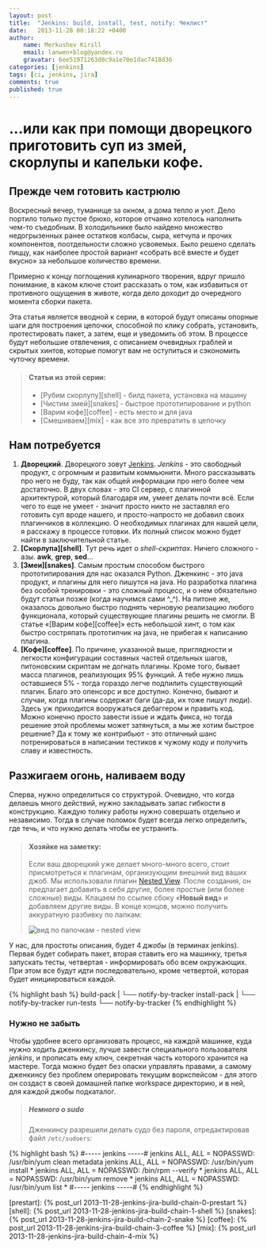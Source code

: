 ```yaml
---
layout: post
title:  "Jenkins: build, install, test, notify: Чеклист"
date:   2013-11-28 00:18:22 +0400
author:
    name: Merkushev Kirill
    email: lanwen+blog@yandex.ru
    gravatar: 6ee51971263d8c9a1e70e1dac7418d36
categories: [jenkins]
tags: [ci, jenkins, jira]
comments: true
published: true
---
```


# ...или как при помощи дворецкого приготовить суп из змей, скорлупы и капельки кофе.

## Прежде чем готовить кастрюлю
Воскресный вечер, туманище за окном, а дома тепло и уют. Дело портило только пустое брюхо,
которое отчаяно хотелось наполнить чем-то съедобным. В холодильнике было найдено множество
недогрызенных ранее остатков колбасы, сыра, кетчупа и прочих компонентов, поотдельности
сложно усвояемых. Было решено сделать пиццу, как наиболее простой вариант «собрать всё вместе
и будет вкусно» за небольшое количество времени.

Примерно к концу поглощения кулинарного творения, вдруг пришло понимание, в каком ключе стоит
рассказать о том, как избавиться от противного ощущения в животе, когда дело доходит до
очередного момента сборки пакета.

Эта статья является вводной к серии, в которой будут описаны опорные шаги для построения цепочки, способной по клику
собрать, установить, протестировать пакет, а затем, еще и уведомить об этом. В процессе будут небольшие отвлечения, с
описанием очевидных граблей и скрытых хинтов, которые помогут вам не оступиться и сэкономить чуточку времени.

> #### Статьи из этой серии:
>* [Рубим скорлупу][shell] - билд пакета, установка на машину
>* [Чистим змей][snakes] - быстрое прототипирование и python
>* [Варим кофе][coffee] - есть место и для java
>* [Смешиваем][mix] - как все это превратить в цепочку

## Нам потребуется

1. **Дворецкий**. Дворецкого зовут [Jenkins][1]. *Jenkins* - это свободный продукт, с
огромным и развитым коммьюнити. Много рассказывать про него не буду, так как общей информации про него более
чем достаточно. В двух словах - это CI сервер, с плагинной архитектурой,
который благодаря им, умеет делать почти всё. Если чего то еще не умеет - значит просто никто
не заставлял его готовить суп вроде нашего, и просто-напросто не добавил своих плагинчиков в
коллекцию. О необходимых плагинах для нашей цели, я расскажу в процессе готовки. Их полный список можно будет найти
в заключительной статье.
2. **[Скорлупа][shell]**. Тут речь идет о *shell-скриптах*. Ничего сложного - азы. **awk**, **grep**,
**sed**... 
3. **[Змеи][snakes]**. Самым простым способом быстрого прототипирования для нас оказался Python.
Дженкинс - это java продукт, и плагины для него пишутся на java. Но разработка плагина без
особой тренировки - это сложный процесс, и о нем обязательно будут статьи позже (когда
научимся сами ^_^). На питоне же, оказалось довольно быстро поднять черновую реализацию
любого функционала, который существующие плагины решить не смогли. В статье «[Варим кофе][coffee]» есть небольшой хинт,
о том как быстро состряпать прототипчик на java, не прибегая к написанию плагина.
4. **[Кофе][coffee]**. По причине, указанной выше, приглядности и легкости конфигурации составных
частей отдельных шагов, питоновским скриптам не догнать плагины. Кроме того, бывает масса
плагинов, реализующих 95% функций. А тебе нужно лишь оставшиеся 5% - тогда гораздо легче
подпилить существующий плагин. Благо это опенсорс и все доступно. Конечно, бывают и случаи,
когда плагины содержат баги (да-да, их тоже пишут люди). Здесь уж приходится вооружаться
дебаггером и править код. Можно конечно просто завести issue и ждать фикса, но тогда решение
этой проблемы может затянуться, а мы же хотим быстрое решение? Да к тому же контрибьют - это
отличный шанс потренироваться в написании тестиков к чужому коду и получить славу и известность. 

## Разжигаем огонь, наливаем воду

Сперва, нужно определиться со структурой. Очевидно, что когда делаешь много действий, нужно закладывать запас
гибкости в конструкцию. Каждую толику работы нужно совершать отдельно и независимо. Тогда в случае поломок будет всегда
легко определить, где течь, и что нужно делать чтобы ее устранить.

> #### Хозяйке на заметку: 
>
> Если ваш дворецкий уже делает много-много всего, стоит присмотреться к плагинам,
организующим внешний вид ваших джоб. Мы использовали плагин [Nested View][2].
После создания, он предлагает добавить в себя другие, более простые (или более сложные) виды.
Клацаем по ссылке сбоку «**Новый вид**» и добавляем другие виды.
В конце концов, можно получить аккуратную разбивку по папкам: 
>
> ![вид по папочкам - nested view][3]


У нас, для простоты описания, будет 4 *джобы* (в терминах jenkins). Первая будет собирать
пакет, вторая ставить его на машинку, третья запускать тесты, четвертая - информировать обо
всем окружающих. При этом все будут идти последовательно, кроме четвертой, которая будет
инициироваться каждой.

{% highlight bash %}
build-pack
|     └── notify-by-tracker 
install-pack
|     └── notify-by-tracker
run-tests
      └── notify-by-tracker
{% endhighlight %}

### Нужно не забыть

Чтобы удобнее всего организовать процесс, на каждой машинке, куда нужно ходить дженкинсу, лучше завести специального пользователя
*jenkins*, и прописать ему ключ, секретная часть которого хранится на мастере. Тогда можно будет без опаски управлять правами, а самому
дженкинсу без проблем оперировать текущим воркспейсом - для этого он создаст в своей домашней папке workspace директорию, и в ней,
для каждой джобы подкаталог.

> ##### Немного о sudo
> Дженкинсу разрешили делать судо без пароля, отредактировав файл `/etc/sudoers`:
>
{% highlight bash %}
   #-----  jenkins  -----#
   jenkins ALL, ALL = NOPASSWD: /usr/bin/yum clean metadata
   jenkins ALL, ALL = NOPASSWD: /usr/bin/yum install *
   jenkins ALL, ALL = NOPASSWD: /bin/rpm --verify *
   jenkins ALL, ALL = NOPASSWD: /usr/bin/yum remove *
   jenkins ALL, ALL = NOPASSWD: /usr/bin/yum list *
   #-----  jenkins  -----#
{% endhighlight %}

  [1]: http://jenkins-ci.org/
  [2]: https://wiki.jenkins-ci.org/display/JENKINS/Nested+View+Plugin
  [3]: http://img-fotki.yandex.ru/get/9307/27441075.0/0_ebe23_7d26af5_orig
  [prestart]: {% post_url 2013-11-28-jenkins-jira-build-chain-0-prestart %}
  [shell]: {% post_url 2013-11-28-jenkins-jira-build-chain-1-shell %}
  [snakes]: {% post_url 2013-11-28-jenkins-jira-build-chain-2-snake %}
  [coffee]: {% post_url 2013-11-28-jenkins-jira-build-chain-3-coffee %}
  [mix]: {% post_url 2013-11-28-jenkins-jira-build-chain-4-mix %}
